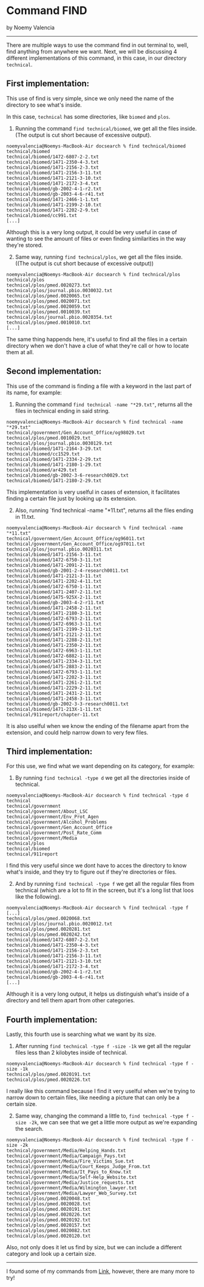# Command FIND
by Noemy Valencia

---

There are multiple ways to use the command find in out terminal to, well, find anything from anywhere we want. Next, we will be discussing 4 different implementations of this command, in this case, in our directory `technical`.

## First implementation: 
This use of find is very simple, since we only need the name of the directory to see what's inside.

In this case, `technical` has some directories, like `biomed` and `plos`.
1. Running the command `find technical/biomed`, we get all the files inside. (The output is cut short because of excessive output).
```
noemyvalencia@Noemys-MacBook-Air docsearch % find technical/biomed
technical/biomed
technical/biomed/1472-6807-2-2.txt
technical/biomed/1471-2350-4-3.txt
technical/biomed/1471-2156-2-3.txt
technical/biomed/1471-2156-3-11.txt
technical/biomed/1471-2121-3-10.txt
technical/biomed/1471-2172-3-4.txt
technical/biomed/gb-2002-4-1-r2.txt
technical/biomed/gb-2003-4-6-r41.txt
technical/biomed/1471-2466-1-1.txt
technical/biomed/1471-2199-2-10.txt
technical/biomed/1471-2202-2-9.txt
technical/biomed/cc991.txt
[...]
```
Although this is a very long output, it could be very useful in case of wanting to see the amount of files or even finding similarities in the way they're stored.


2. Same way, running `find technical/plos`, we get all the files inside. ((The output is cut short because of excessive output))
```
noemyvalencia@Noemys-MacBook-Air docsearch % find technical/plos
technical/plos
technical/plos/pmed.0020273.txt
technical/plos/journal.pbio.0030032.txt
technical/plos/pmed.0020065.txt
technical/plos/pmed.0020071.txt
technical/plos/pmed.0020059.txt
technical/plos/pmed.0010039.txt
technical/plos/journal.pbio.0020354.txt
technical/plos/pmed.0010010.txt
[...]
```
The same thing happends here, it's useful to find all the files in a certain directory when we don't have a clue of what they're call or how to locate them at all.

## Second implementation: 
This use of the command is finding a file with a keyword in the last part of its name, for example:

1. Running the command `find technical -name "*29.txt"`, returns all the files in technical ending in said string.
```
noemyvalencia@Noemys-MacBook-Air docsearch % find technical -name "*29.txt"
technical/government/Gen_Account_Office/og98029.txt
technical/plos/pmed.0010029.txt
technical/plos/journal.pbio.0030129.txt
technical/biomed/1471-2164-3-29.txt
technical/biomed/cc1529.txt
technical/biomed/1471-2334-2-29.txt
technical/biomed/1471-2180-1-29.txt
technical/biomed/ar429.txt
technical/biomed/gb-2002-3-6-research0029.txt
technical/biomed/1471-2180-2-29.txt
```
This implementation is very uselful in cases of extension, it facilitates finding a certain file just by looking up its extension.

2. Also, running `find technical -name "*11.txt", returns all the files ending in 11.txt.
```
noemyvalencia@Noemys-MacBook-Air docsearch % find technical -name "*11.txt"
technical/government/Gen_Account_Office/og96011.txt
technical/government/Gen_Account_Office/og97011.txt
technical/plos/journal.pbio.0020311.txt
technical/biomed/1471-2156-3-11.txt
technical/biomed/1472-6750-3-11.txt
technical/biomed/1471-2091-2-11.txt
technical/biomed/gb-2001-2-4-research0011.txt
technical/biomed/1471-2121-3-11.txt
technical/biomed/1471-2202-4-11.txt
technical/biomed/1472-6750-1-11.txt
technical/biomed/1471-2407-2-11.txt
technical/biomed/1475-925X-2-11.txt
technical/biomed/gb-2003-4-2-r11.txt
technical/biomed/1471-2458-2-11.txt
technical/biomed/1471-2180-3-11.txt
technical/biomed/1472-6793-2-11.txt
technical/biomed/1472-6963-3-11.txt
technical/biomed/1471-2199-3-11.txt
technical/biomed/1471-2121-2-11.txt
technical/biomed/1471-2288-2-11.txt
technical/biomed/1471-2350-2-11.txt
technical/biomed/1472-6963-1-11.txt
technical/biomed/1472-6882-1-11.txt
technical/biomed/1471-2334-3-11.txt
technical/biomed/1475-2883-2-11.txt
technical/biomed/1472-6793-1-11.txt
technical/biomed/1471-2202-3-11.txt
technical/biomed/1471-2261-2-11.txt
technical/biomed/1471-2229-2-11.txt
technical/biomed/1471-2431-2-11.txt
technical/biomed/1471-2458-3-11.txt
technical/biomed/gb-2002-3-3-research0011.txt
technical/biomed/1471-213X-1-11.txt
technical/911report/chapter-11.txt
```
It is also uselful when we know the ending of the filename apart from the extension, and could help narrow down to very few files.

## Third implementation: 
For this use, we find what we want depending on its category, for example:

1. By running `find technical -type d` we get all the directories inside of technical.
```
noemyvalencia@Noemys-MacBook-Air docsearch % find technical -type d
technical
technical/government
technical/government/About_LSC
technical/government/Env_Prot_Agen
technical/government/Alcohol_Problems
technical/government/Gen_Account_Office
technical/government/Post_Rate_Comm
technical/government/Media
technical/plos
technical/biomed
technical/911report
```

I find this very useful since we dont have to acces the directory to know what's inside, and they try to figure out if they're directories or files.

2. And by running `find technical -type f` we get all the regular files from technical (which are a lot to fit in the screen, but it's a long list that loos like the following).
```
noemyvalencia@Noemys-MacBook-Air docsearch % find technical -type f
[...]
technical/plos/pmed.0020068.txt
technical/plos/journal.pbio.0020012.txt
technical/plos/pmed.0020281.txt
technical/plos/pmed.0020242.txt
technical/biomed/1472-6807-2-2.txt
technical/biomed/1471-2350-4-3.txt
technical/biomed/1471-2156-2-3.txt
technical/biomed/1471-2156-3-11.txt
technical/biomed/1471-2121-3-10.txt
technical/biomed/1471-2172-3-4.txt
technical/biomed/gb-2002-4-1-r2.txt
technical/biomed/gb-2003-4-6-r41.txt
[...]
```

Although it is a very long output, it helps us distinguish what's inside of a directory and tell them apart from other categories.

## Fourth implementation:
Lastly, this fourth use is searching what we want by its size.

1. After running `find technical -type f -size -1k` we get all the regular files less than 2 kilobytes inside of technical.
```
noemyvalencia@Noemys-MacBook-Air docsearch % find technical -type f -size -1k
technical/plos/pmed.0020191.txt
technical/plos/pmed.0020226.txt
```

I really like this command because I find it very uselful when we're trying to narrow down to certain files, like needing a picture that can only be a certain size.

2. Same way, changing the command a little to, `find technical -type f -size -2k`, we can see that we get a little more output as we're expanding the search.
```
noemyvalencia@Noemys-MacBook-Air docsearch % find technical -type f -size -2k
technical/government/Media/Helping_Hands.txt
technical/government/Media/Campaign_Pays.txt
technical/government/Media/Fire_Victims_Sue.txt
technical/government/Media/Court_Keeps_Judge_From.txt
technical/government/Media/It_Pays_to_Know.txt
technical/government/Media/Self-Help_Website.txt
technical/government/Media/Justice_requests.txt
technical/government/Media/Wilmington_lawyer.txt
technical/government/Media/Lawyer_Web_Survey.txt
technical/plos/pmed.0020048.txt
technical/plos/pmed.0020028.txt
technical/plos/pmed.0020191.txt
technical/plos/pmed.0020226.txt
technical/plos/pmed.0020192.txt
technical/plos/pmed.0020157.txt
technical/plos/pmed.0020082.txt
technical/plos/pmed.0020120.txt
```

Also, not only does it let us find by size, but we can include a different category and look up a certain size.

---

I found some of my commands from [Link](https://linuxhostsupport.com/blog/how-to-search-files-on-the-linux-terminal/), however, there are many more to try!

